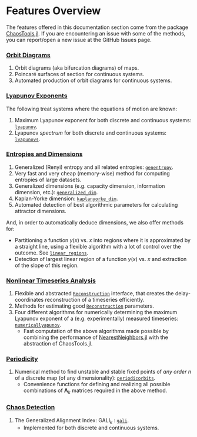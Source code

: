 # Features Overview
The features offered in this documentation section come from the package [ChaosTools.jl](https://github.com/JuliaDynamics/ChaosTools.jl). If you are encountering an issue with some of the methods, you can report/open a new issue at the GitHub Issues page.

### [Orbit Diagrams](orbitdiagram)

1. Orbit diagrams (aka bifurcation diagrams) of maps.
2. Poincaré surfaces of section for continuous systems.
3. Automated production of orbit diagrams for continuous systems.

### [Lyapunov Exponents](lyapunovs)

The following treat systems where the equations of motion are known:

1. Maximum Lyapunov exponent for both discrete and continuous systems: [`lyapunov`](@ref).
2. Lyapunov *spectrum* for both discrete and continuous systems: [`lyapunovs`](@ref).


### [Entropies and Dimensions](entropies)

1. Generalized (Renyi) entropy and all related entropies: [`genentropy`](@ref).
2. Very fast and very cheap (memory-wise) method for computing entropies of large datasets.
3. Generalized dimensions (e.g. capacity dimension, information dimension, etc.): [`generalized_dim`](@ref).
3. Kaplan-Yorke dimension: [`kaplanyorke_dim`](@ref).
4. Automated detection of best algorithmic parameters for calculating attractor dimensions.

And, in order to automatically deduce dimensions, we also offer methods for:

* Partitioning a function $y(x)$ vs. $x$ into regions where it is approximated by a straight line, using a flexible algorithm with a lot of control over the outcome. See [`linear_regions`](@ref).
* Detection of largest linear region of a function $y(x)$ vs. $x$ and extraction of the slope of this region.

### [Nonlinear Timeseries Analysis](nlts)

1. Flexible and abstracted [`Reconstruction`](@ref) interface, that creates the delay-coordinates reconstruction of a timeseries efficiently.
2. Methods for estimating good [`Reconstruction`](@ref) parameters.
3. Four different algorithms for numerically determining the maximum Lyapunov exponent of a (e.g. experimentally) measured timeseries: [`numericallyapunov`](@ref).
    * Fast computation of the above algorithms made possible by combining the
    performance of [NearestNeighbors.jl](https://github.com/KristofferC/NearestNeighbors.jl) with
    the abstraction of ChaosTools.jl.

### [Periodicity](periodicity)

1. Numerical method to find unstable and stable fixed points of *any order* $n$ of a discrete map (of any dimensionality): [`periodicorbits`](@ref).
    * Convenience functions for defining and realizing all possible combinations of $\mathbf{\Lambda}_k$ matrices required in the above method.

### [Chaos Detection](chaos_detection)

1. The Generalized Alignment Index: $\text{GALI}_k$ : [`gali`](@ref).
    * Implemented for both discrete and continuous systems.
